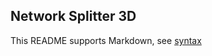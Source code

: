 ## Network Splitter 3D

This README supports Markdown, see [syntax](https://help.github.com/articles/markdown-basics/)

